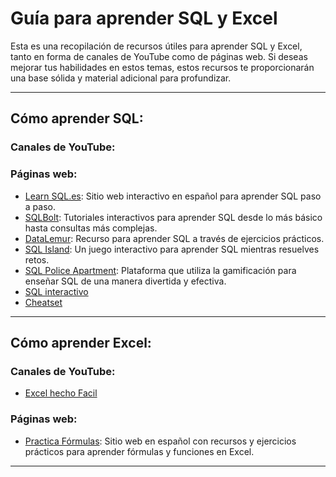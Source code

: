 # Guía para aprender SQL y Excel

Esta es una recopilación de recursos útiles para aprender SQL y Excel, tanto en forma de canales de YouTube como de páginas web. Si deseas mejorar tus habilidades en estos temas, estos recursos te proporcionarán una base sólida y material adicional para profundizar.

---

## **Cómo aprender SQL:**

### **Canales de YouTube:**



### **Páginas web:**

- [Learn SQL.es](https://learnsql.es/): Sitio web interactivo en español para aprender SQL paso a paso.
- [SQLBolt](https://sqlbolt.com/): Tutoriales interactivos para aprender SQL desde lo más básico hasta consultas más complejas.
- [DataLemur](https://datalemur.com/): Recurso para aprender SQL a través de ejercicios prácticos.
- [SQL Island](https://sql-island.informatik.uni-kl.de/): Un juego interactivo para aprender SQL mientras resuelves retos.
- [SQL Police Apartment](https://sqlpd.com/): Plataforma que utiliza la gamificación para enseñar SQL de una manera divertida y efectiva.
- [SQL interactivo](https://sqlinteractivo.desafiolatam.com/)
- [Cheatset](https://docs.z2h.site/blog/sql-cheat-sheet/)


---

## **Cómo aprender Excel:**

### **Canales de YouTube:**

- [Excel hecho Facil](https://www.youtube.com/@ExcelHechoFacil/videos)

### **Páginas web:**

- [Practica Fórmulas](https://practicarformulas.com/): Sitio web en español con recursos y ejercicios prácticos para aprender fórmulas y funciones en Excel.

---

